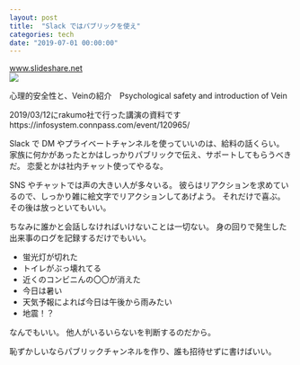 ```yaml
---
layout: post
title:  "Slack ではパブリックを使え"
categories: tech
date: "2019-07-01 00:00:00"
---
```


<div class="card">
  <a href="https://www.slideshare.net/TokorotenNakayama/veinpsychological-safety-and-introduction-of-vein"></a>
  <div class="card__header">
    <a href="https://www.slideshare.net/TokorotenNakayama/veinpsychological-safety-and-introduction-of-vein">www.slideshare.net</a>
  </div>
  <div class="card__image">
    <img src="https://cdn.slidesharecdn.com/ss_thumbnails/psychologicalsafetyandintroductionofveinpublish-190318122124-thumbnail-4.jpg?cb=1552919139">
  </div>
  <div class="card__title">
    <p>心理的安全性と、Veinの紹介　Psychological safety and introduction of Vein</p>
  </div>
  <div class="card__description">
    <p>2019/03/12にrakumo社で行った講演の資料です https://infosystem.connpass.com/event/120965/ </p>
  </div>
</div>

Slack で DM やプライベートチャンネルを使っていいのは、給料の話くらい。
家族に何かがあったとかはしっかりパブリックで伝え、サポートしてもらうべきだ。
恋愛とかは社内チャット使ってやるな。

SNS やチャットでは声の大きい人が多々いる。
彼らはリアクションを求めているので、しっかり雑に絵文字でリアクションしてあげよう。
それだけで喜ぶ。
その後は放っといてもいい。

ちなみに誰かと会話しなければいけないことは一切ない。
身の回りで発生した出来事のログを記録するだけでもいい。

- 蛍光灯が切れた
- トイレがぶっ壊れてる
- 近くのコンビニんの〇〇が消えた
- 今日は暑い
- 天気予報によれば今日は午後から雨みたい
- 地震！？

なんでもいい。
他人がいるいらないを判断するのだから。

恥ずかしいならパブリックチャンネルを作り、誰も招待せずに書けばいい。